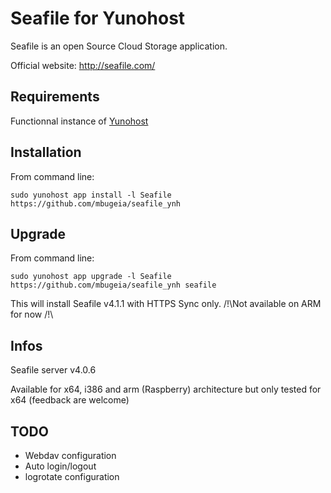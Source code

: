 Seafile for Yunohost
============

Seafile is an open Source Cloud Storage application.

Official website: <http://seafile.com/>

Requirements
------------

Functionnal instance of [Yunohost](https://yunohost.org/#/)

Installation
------------

From command line:

`sudo yunohost app install -l Seafile https://github.com/mbugeia/seafile_ynh`

Upgrade
-------

From command line:

`sudo yunohost app upgrade -l Seafile https://github.com/mbugeia/seafile_ynh seafile`

This will install Seafile v4.1.1 with HTTPS Sync only. /!\Not available on ARM for now /!\

Infos
-----

Seafile server v4.0.6

Available for x64, i386 and arm (Raspberry) architecture but only tested for x64 (feedback are welcome)

TODO
-----

 - Webdav configuration
 - Auto login/logout
 - logrotate configuration